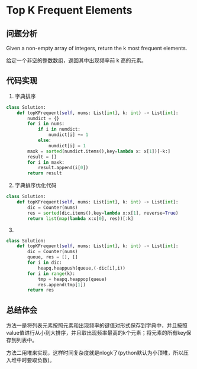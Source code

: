 #  Top K Frequent Elements

## 问题分析

Given a non-empty array of integers, return the k most frequent elements.

给定一个非空的整数数组，返回其中出现频率前 k 高的元素。

## 代码实现

1. 字典排序
```python
class Solution:
    def topKFrequent(self, nums: List[int], k: int) -> List[int]:
        numdict = {}
        for i in nums:
            if i in numdict:
                numdict[i] += 1
            else:
                numdict[i] = 1
        maxk = sorted(numdict.items(),key=lambda x: x[1])[-k:]
        result = []
        for i in maxk:
            result.append(i[0])
        return result
```

2. 字典排序优化代码
```python
class Solution:
    def topKFrequent(self, nums: List[int], k: int) -> List[int]:
        dic = Counter(nums)
        res = sorted(dic.items(),key=lambda x:x[1], reverse=True)
        return list(map(lambda x:x[0], res))[:k]
```


3.
```python
class Solution:
    def topKFrequent(self, nums: List[int], k: int) -> List[int]:
        dic = Counter(nums)
        queue, res = [], []
        for i in dic:
            heapq.heappush(queue,(-dic[i],i))
        for i in range(k):
            tmp = heapq.heappop(queue)
            res.append(tmp[1])
        return res 
```


## 总结体会

方法一是将列表元素按照元素和出现频率的键值对形式保存到字典中，并且按照value值进行从小到大排序，并且取出现频率最高的k个元素；将元素的所有key保存到列表中。

方法二用堆来实现，这样时间复杂度就是nlogk了(python默认为小顶堆，所以压入堆中时要取负数)。
